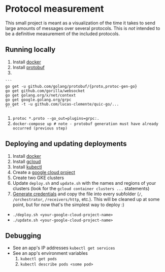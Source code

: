 # Protocol measurement

This small project is meant as a visualization of the time it takes to send large amounts of messages over several
protocols. This is _not_ intended to be a definitive measurement of the included protocols.

## Running locally

1. Install [docker](https://www.docker.com/get-docker)
1. Install [protobuf](https://github.com/golang/protobuf)
1.

    ```
    go get -u github.com/golang/protobuf/{proto,protoc-gen-go}
    go get github.com/gorilla/websocket
    go get golang.org/x/net/context
    go get google.golang.org/grpc
    go get -t -u github.com/lucas-clemente/quic-go/...
    ```

1. `protoc *.proto --go_out=plugins=grpc:.`
1. `docker-compose up # note - protobuf generation must have already occurred (previous step)` 

## Deploying and updating deployments

1. Install [docker](https://www.docker.com/get-docker)
1. Install [gcloud](https://cloud.google.com/sdk/gcloud/)
1. Install [kubectl](https://kubernetes.io/docs/tasks/tools/install-kubectl/)
1. Create a [google cloud project](console.cloud.google.com)
1. Create two GKE clusters
1. Update `deploy.sh` and `update.sh` with the names and regions of your clusters (look for the 
`gcloud container clusters ...` statements)
1. [Generate credentials](https://cloud.google.com/docs/authentication/getting-started) and copy the file into
every subfolder (`/`, `/orchestrator`, `/receivers/http`, etc.). This will be cleaned up at some point, but for now
that's the simplest way to deploy :)

- `./deploy.sh <your-google-cloud-project-name>`
- `./update.sh <your-google-cloud-project-name>`

## Debugging

- See an app's IP addresses `kubectl get services`
- See an app's environment variables
    1. `kubectl get pods`
    1. `kubectl describe pods <some pod>`